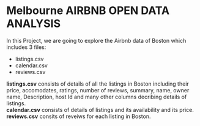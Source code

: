# Melbourne AIRBNB OPEN DATA ANALYSIS

In this Project, we are going to explore the Airbnb data of Boston which includes 3 files:
 - listings.csv
 - calendar.csv
 - reviews.csv
 
**listings.csv** consists of details of all the listings in Boston including their price, accomodates, ratings, number of reviews, summary, name, owner name, Description, host Id and many other columns decribing details of listings.<br>
**calendar.csv** consists of details of listings and its availability and its price.<br>
**reviews.csv** consits of reveiws for each listing in Boston.<br>
